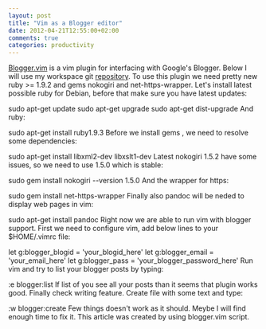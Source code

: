 ```yaml
---
layout: post
title: "Vim as a Blogger editor"
date: 2012-04-21T12:55:00+02:00
comments: true
categories: productivity
---
```


  [Blogger.vim](https://github.com/ujihisa/blogger.vim) is a vim plugin for interfacing with Google's Blogger. Below I will use my workspace git [repository](https://github.com/pietrushnic/workspace). To use this plugin we need pretty new ruby >= 1.9.2 and gems nokogiri and net-https-wrapper. Let's install latest possible ruby for Debian, before that make sure you have latest updates:  

sudo apt-get update sudo apt-get upgrade sudo apt-get dist-upgrade And ruby:  

sudo apt-get install ruby1.9.3 Before we install gems , we need to resolve some dependencies:  

sudo apt-get install libxml2-dev libxslt1-dev Latest nokogiri 1.5.2 have some issues, so we need to use 1.5.0 which is stable:  

sudo gem install nokogiri --version 1.5.0 And the wrapper for https:  

sudo gem install net-https-wrapper Finally also pandoc will be neded to display web pages in vim:  

sudo apt-get install pandoc Right now we are able to run vim with blogger support. First we need to configure vim, add below lines to your $HOME/.vimrc file:  

let g:blogger\_blogid = 'your\_blogid\_here' let g:blogger\_email = 'your\_email\_here' let g:blogger\_pass = 'your\_blogger\_password\_here' Run vim and try to list your blogger posts by typing:  

:e blogger:list If list of you see all your posts than it seems that plugin works good. Finally check writing feature. Create file with some text and type:  

:w blogger:create Few things doesn't work as it should. Meybe I will find enough time to fix it. This article was created by using blogger.vim script.
